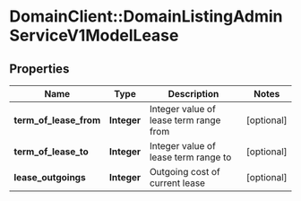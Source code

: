 # DomainClient::DomainListingAdminServiceV1ModelLease

## Properties
Name | Type | Description | Notes
------------ | ------------- | ------------- | -------------
**term_of_lease_from** | **Integer** | Integer value of lease term range from | [optional] 
**term_of_lease_to** | **Integer** | Integer value of lease term range to | [optional] 
**lease_outgoings** | **Integer** | Outgoing cost of current lease | [optional] 


